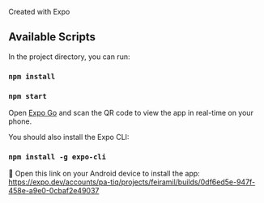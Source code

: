 Created with Expo

## Available Scripts

In the project directory, you can run:

### `npm install`
### `npm start`

Open [Expo Go](https://play.google.com/store/apps/details?id=host.exp.exponent&hl=pt_BR&gl=US&pli=1) and scan the QR code to view the app in real-time on your phone.

You should also install the Expo CLI:

### `npm install -g expo-cli`

🤖 Open this link on your Android device to install the app:
https://expo.dev/accounts/pa-tiq/projects/feiramil/builds/0df6ed5e-947f-458e-a9e0-0cbaf2e49037